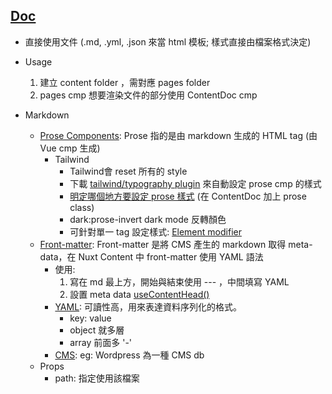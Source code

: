 ## [Doc](https://content.nuxt.com/get-started/installation) 
 - 直接使用文件 (.md, .yml, .json 來當 html 模板; 樣式直接由檔案格式決定)
 - Usage
    1. 建立 content folder ，需對應 pages folder
    2. pages cmp 想要渲染文件的部分使用 ContentDoc cmp

 - Markdown
   - [Prose Components](https://content.nuxt.com/usage/markdown#prose-components): Prose 指的是由 markdown 生成的 HTML tag (由 Vue cmp 生成)
     - Tailwind 
       - Tailwind會 reset 所有的 style
       - 下載 [tailwind/typography plugin](https://github.com/tailwindlabs/tailwindcss-typography) 來自動設定 prose cmp 的樣式
       - [明定哪個地方要設定 prose 樣式](https://github.com/tailwindlabs/tailwindcss-typography) (在 ContentDoc 加上 prose class)
       - dark:prose-invert dark mode 反轉顏色
       - 可針對單一 tag 設定樣式: [Element modifier](https://github.com/tailwindlabs/tailwindcss-typography)
   - [Front-matter](https://content.nuxt.com/usage/markdown#front-matter): Front-matter 是將 CMS 產生的 markdown 取得 meta-data，在 Nuxt Content 中 front-matter 使用 YAML 語法
     - 使用:
        1. 寫在 md 最上方，開始與結束使用 --- ，中間填寫 YAML
        2. 設置 meta data [useContentHead()](https://content.nuxt.com/composables/use-content-head)
     - [YAML](https://zh.wikipedia.org/zh-tw/YAML): 可讀性高，用來表達資料序列化的格式。
       - key: value
       - object 就多層
       - array 前面多 '-'
     - [CMS](https://www.oracle.com/tw/content-management/what-is-cms/): eg: Wordpress 為一種 CMS db
   - Props
     - path: 指定使用該檔案
